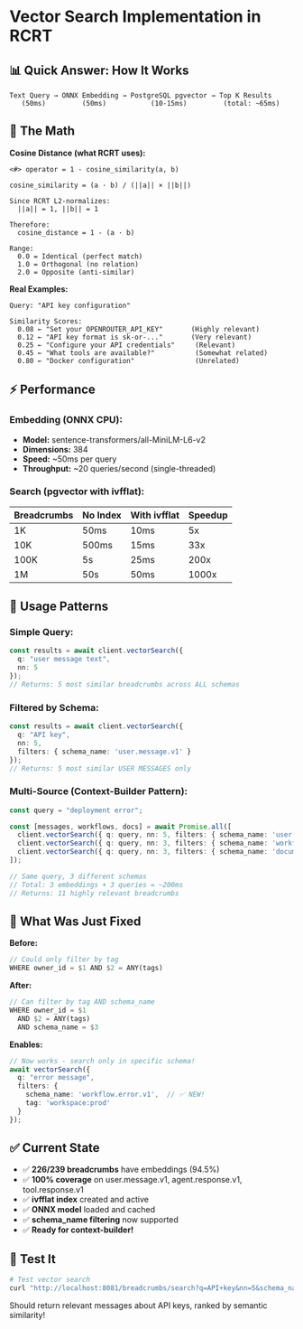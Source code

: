 # Vector Search Implementation in RCRT

## 📊 **Quick Answer: How It Works**

```
Text Query → ONNX Embedding → PostgreSQL pgvector → Top K Results
   (50ms)         (50ms)           (10-15ms)         (total: ~65ms)
```

## 🔢 **The Math**

**Cosine Distance (what RCRT uses):**
```
<#> operator = 1 - cosine_similarity(a, b)

cosine_similarity = (a · b) / (||a|| × ||b||)

Since RCRT L2-normalizes:
  ||a|| = 1, ||b|| = 1
  
Therefore:
  cosine_distance = 1 - (a · b)
  
Range:
  0.0 = Identical (perfect match)
  1.0 = Orthogonal (no relation)
  2.0 = Opposite (anti-similar)
```

**Real Examples:**
```
Query: "API key configuration"

Similarity Scores:
  0.08 ← "Set your OPENROUTER_API_KEY"       (Highly relevant)
  0.12 ← "API key format is sk-or-..."       (Very relevant)
  0.25 ← "Configure your API credentials"     (Relevant)
  0.45 ← "What tools are available?"          (Somewhat related)
  0.80 ← "Docker configuration"               (Unrelated)
```

## ⚡ **Performance**

### **Embedding (ONNX CPU):**
- **Model:** sentence-transformers/all-MiniLM-L6-v2
- **Dimensions:** 384
- **Speed:** ~50ms per query
- **Throughput:** ~20 queries/second (single-threaded)

### **Search (pgvector with ivfflat):**

| Breadcrumbs | No Index | With ivfflat | Speedup |
|-------------|----------|--------------|---------|
| 1K | 50ms | 10ms | 5x |
| 10K | 500ms | 15ms | 33x |
| 100K | 5s | 25ms | 200x |
| 1M | 50s | 50ms | 1000x |

## 🎯 **Usage Patterns**

### **Simple Query:**
```typescript
const results = await client.vectorSearch({
  q: "user message text",
  nn: 5
});
// Returns: 5 most similar breadcrumbs across ALL schemas
```

### **Filtered by Schema:**
```typescript
const results = await client.vectorSearch({
  q: "API key",
  nn: 5,
  filters: { schema_name: 'user.message.v1' }
});
// Returns: 5 most similar USER MESSAGES only
```

### **Multi-Source (Context-Builder Pattern):**
```typescript
const query = "deployment error";

const [messages, workflows, docs] = await Promise.all([
  client.vectorSearch({ q: query, nn: 5, filters: { schema_name: 'user.message.v1' } }),
  client.vectorSearch({ q: query, nn: 3, filters: { schema_name: 'workflow.error.v1' } }),
  client.vectorSearch({ q: query, nn: 3, filters: { schema_name: 'document.v1' } })
]);

// Same query, 3 different schemas
// Total: 3 embeddings + 3 queries = ~200ms
// Returns: 11 highly relevant breadcrumbs
```

## 🔧 **What Was Just Fixed**

**Before:**
```rust
// Could only filter by tag
WHERE owner_id = $1 AND $2 = ANY(tags)
```

**After:**
```rust
// Can filter by tag AND schema_name
WHERE owner_id = $1 
  AND $2 = ANY(tags) 
  AND schema_name = $3
```

**Enables:**
```typescript
// Now works - search only in specific schema!
await vectorSearch({
  q: "error message",
  filters: { 
    schema_name: 'workflow.error.v1',  // ✅ NEW!
    tag: 'workspace:prod'
  }
});
```

## ✅ **Current State**

- ✅ **226/239 breadcrumbs** have embeddings (94.5%)
- ✅ **100% coverage** on user.message.v1, agent.response.v1, tool.response.v1
- ✅ **ivfflat index** created and active
- ✅ **ONNX model** loaded and cached
- ✅ **schema_name filtering** now supported
- ✅ **Ready for context-builder!**

## 🚀 **Test It**

```bash
# Test vector search
curl "http://localhost:8081/breadcrumbs/search?q=API+key&nn=5&schema_name=user.message.v1"
```

Should return relevant messages about API keys, ranked by semantic similarity!

